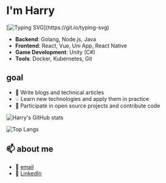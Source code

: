 # I'm **Harry**

[![Typing SVG](https://readme-typing-svg.demolab.com?font=Fira+Code&size=20&duration=4000&pause=1000&color=00CFFF&background=FFFFFF00&center=true&vCenter=true&width=435&lines=hi;Niceto+meetyou;xixi~)](https://git.io/typing-svg)

- **Backend**: Golang, Node.js, Java
- **Frontend**: React, Vue, Uni App, React Native
- **Game Development**: Unity (C#)
- **Tools**: Docker, Kubernetes, Git

## goal
- 📝 Write blogs and technical articles
- 💡 Learn new technologies and apply them in practice
- 🚀 Participate in open source projects and contribute code

![Harry's GitHub stats](https://github-readme-stats.vercel.app/api?username=Harry969&show_icons=true&count_private=true&hide_title=true&theme=radical&card_width=400&card_height=600)

![Top Langs](https://github-readme-stats.vercel.app/api/top-langs/?username=Harry969&layout=compact&theme=radical&langs_count=10&card_width=500&card_height=600)

## 📫 about me
- 📧 [email](mailto:hl396276621@gmail.com)
- 🔗 [LinkedIn](https://www.linkedin.com/in/yourlinkedin)

